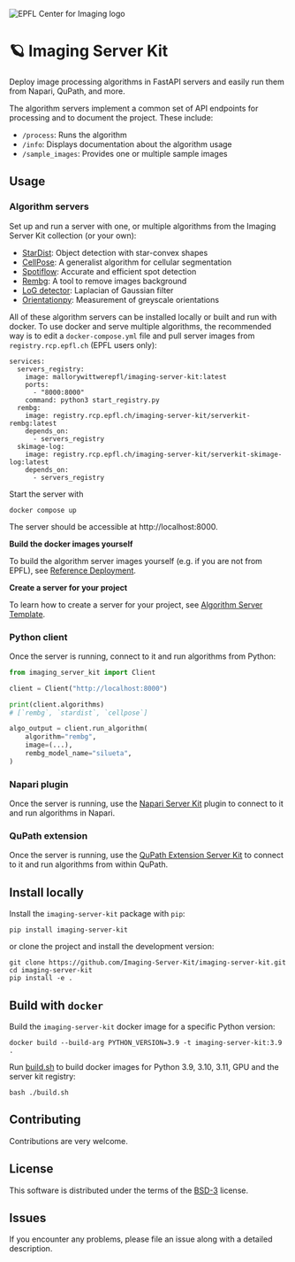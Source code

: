 ![EPFL Center for Imaging logo](https://imaging.epfl.ch/resources/logo-for-gitlab.svg)
# 🪐 Imaging Server Kit

Deploy image processing algorithms in FastAPI servers and easily run them from Napari, QuPath, and more.

The algorithm servers implement a common set of API endpoints for processing and to document the project. These include:
  - `/process`: Runs the algorithm
  - `/info`: Displays documentation about the algorithm usage
  - `/sample_images`: Provides one or multiple sample images

## Usage

### Algorithm servers

Set up and run a server with one, or multiple algorithms from the Imaging Server Kit collection (or your own):

  - [StarDist](https://github.com/Imaging-Server-Kit/serverkit-stardist): Object detection with star-convex shapes
  - [CellPose](https://github.com/Imaging-Server-Kit/serverkit-cellpose): A generalist algorithm for cellular segmentation
  - [Spotiflow](https://github.com/Imaging-Server-Kit/serverkit-spotiflow): Accurate and efficient spot detection
  - [Rembg](https://github.com/Imaging-Server-Kit/serverkit-rembg): A tool to remove images background
  - [LoG detector](https://github.com/Imaging-Server-Kit/serverkit-skimage-LoG): Laplacian of Gaussian filter
  - [Orientationpy](https://github.com/Imaging-Server-Kit/serverkit-orientationpy): Measurement of greyscale orientations
<!-- - [Tau Fibrils Detector](https://github.com/Imaging-Server-Kit/serverkit-tau-fibrils-yolo) -->

All of these algorithm servers can be installed locally or built and run with docker. To use docker and serve multiple algorithms, the recommended way is to edit a `docker-compose.yml` file and pull server images from `registry.rcp.epfl.ch` (EPFL users only):

```{docker-compose.yml}
services:
  servers_registry:
    image: mallorywittwerepfl/imaging-server-kit:latest
    ports:
      - "8000:8000"
    command: python3 start_registry.py
  rembg:
    image: registry.rcp.epfl.ch/imaging-server-kit/serverkit-rembg:latest
    depends_on:
      - servers_registry
  skimage-log:
    image: registry.rcp.epfl.ch/imaging-server-kit/serverkit-skimage-log:latest
    depends_on:
      - servers_registry
```

Start the server with

```
docker compose up
```

The server should be accessible at http://localhost:8000.

**Build the docker images yourself**

To build the algorithm server images yourself (e.g. if you are not from EPFL), see [Reference Deployment](https://github.com/Imaging-Server-Kit/serverkit-deploy-docker).

**Create a server for your project**

To learn how to create a server for your project, see [Algorithm Server Template](https://github.com/Imaging-Server-Kit/cookiecutter-serverkit).

### Python client

Once the server is running, connect to it and run algorithms from Python:

```python
from imaging_server_kit import Client

client = Client("http://localhost:8000")

print(client.algorithms)
# [`rembg`, `stardist`, `cellpose`]

algo_output = client.run_algorithm(
    algorithm="rembg",
    image=(...),
    rembg_model_name="silueta",
)
```

### Napari plugin

Once the server is running, use the [Napari Server Kit](https://github.com/Imaging-Server-Kit/napari-serverkit) plugin to connect to it and run algorithms in Napari.

### QuPath extension

Once the server is running, use the [QuPath Extension Server Kit](https://github.com/Imaging-Server-Kit/qupath-extension-serverkit) to connect to it and run algorithms from within QuPath.

## Install locally

Install the `imaging-server-kit` package with `pip`:

```
pip install imaging-server-kit
```

or clone the project and install the development version:

```
git clone https://github.com/Imaging-Server-Kit/imaging-server-kit.git
cd imaging-server-kit
pip install -e .
```

## Build with `docker`

Build the `imaging-server-kit` docker image for a specific Python version:

```
docker build --build-arg PYTHON_VERSION=3.9 -t imaging-server-kit:3.9 .
```

Run [build.sh](./build.sh) to build docker images for Python 3.9, 3.10, 3.11, GPU and the server kit registry:

```
bash ./build.sh
```

## Contributing

Contributions are very welcome.

## License

This software is distributed under the terms of the [BSD-3](http://opensource.org/licenses/BSD-3-Clause) license.

## Issues

If you encounter any problems, please file an issue along with a detailed description.
